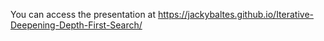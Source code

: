 You can access the presentation at https://jackybaltes.github.io/Iterative-Deepening-Depth-First-Search/